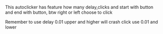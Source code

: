 This autoclicker has feature how many delay,clicks and start with button and end with button, btw right or left choose to click

Remember to use delay 0.01 upper and higher will crash click use 0.01 and lower
